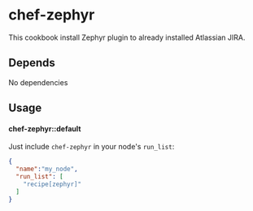 chef-zephyr
======================

This cookbook install Zephyr plugin to already installed Atlassian JIRA.

Depends
-------
No dependencies


Usage
-----
#### chef-zephyr::default

Just include `chef-zephyr` in your node's `run_list`:

```json
{
  "name":"my_node",
  "run_list": [
    "recipe[zephyr]"
  ]
}
```
